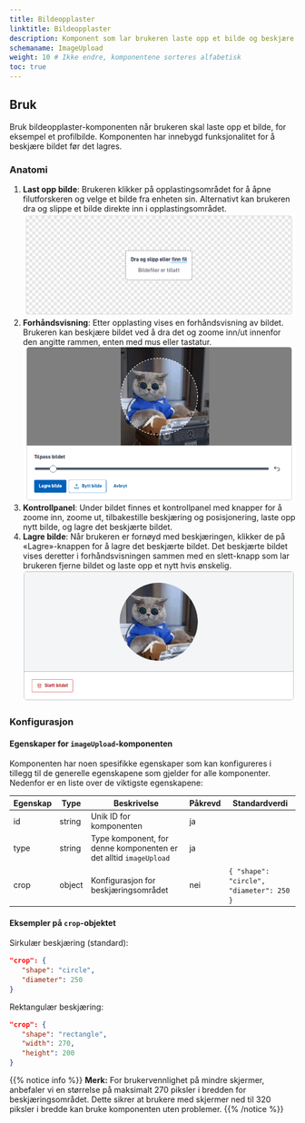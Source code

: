 ```yaml
---
title: Bildeopplaster
linktitle: Bildeopplaster
description: Komponent som lar brukeren laste opp et bilde og beskjære det før det lagres
schemaname: ImageUpload
weight: 10 # Ikke endre, komponentene sorteres alfabetisk
toc: true
---
```


## Bruk

Bruk bildeopplaster-komponenten når brukeren skal laste opp et bilde, for eksempel et profilbilde. Komponenten har innebygd funksjonalitet for å beskjære bildet før det lagres.

### Anatomi

1. **Last opp bilde**: Brukeren klikker på opplastingsområdet for å åpne filutforskeren og velge et bilde fra enheten sin. Alternativt kan brukeren dra og slippe et bilde direkte inn i opplastingsområdet.
   ![Bildeopplaster anatomi](dropzone.png)
2. **Forhåndsvisning**: Etter opplasting vises en forhåndsvisning av bildet. Brukeren kan beskjære bildet ved å dra det og zoome inn/ut innenfor den angitte rammen, enten med mus eller tastatur.
   ![Bildeopplaster forhåndsvisning anatomi](imgPreview.png)
3. **Kontrollpanel**: Under bildet finnes et kontrollpanel med knapper for å zoome inn, zoome ut, tilbakestille beskjæring og posisjonering, laste opp nytt bilde, og lagre det beskjærte bildet.
4. **Lagre bilde**: Når brukeren er fornøyd med beskjæringen, klikker de på «Lagre»-knappen for å lagre det beskjærte bildet. Det beskjærte bildet vises deretter i forhåndsvisningen sammen med en slett-knapp som lar brukeren fjerne bildet og laste opp et nytt hvis ønskelig.
   ![Bildeopplaster lagret bilde anatomi](imgSaved.png)

### Konfigurasjon

#### Egenskaper for `imageUpload`-komponenten

Komponenten har noen spesifikke egenskaper som kan konfigureres i tillegg til de generelle egenskapene som gjelder for alle komponenter. Nedenfor er en liste over de viktigste egenskapene:

| Egenskap | Type   | Beskrivelse                                                       | Påkrevd | Standardverdi                            |
| -------- | ------ | ----------------------------------------------------------------- | ------- | ---------------------------------------- |
| id       | string | Unik ID for komponenten                                           | ja      |                                          |
| type     | string | Type komponent, for denne komponenten er det alltid `imageUpload` | ja      |                                          |
| crop     | object | Konfigurasjon for beskjæringsområdet                              | nei     | `{ "shape": "circle", "diameter": 250 }` |

#### Eksempler på `crop`-objektet

Sirkulær beskjæring (standard):

```json
"crop": {
   "shape": "circle",
   "diameter": 250
}
```

Rektangulær beskjæring:

```json
"crop": {
   "shape": "rectangle",
   "width": 270,
   "height": 200
}
```

{{% notice info %}}
**Merk:** For brukervennlighet på mindre skjermer, anbefaler vi en størrelse på maksimalt 270 piksler i bredden for beskjæringsområdet. Dette sikrer at brukere med skjermer ned til 320 piksler i bredde kan bruke komponenten uten problemer.
{{% /notice %}}

